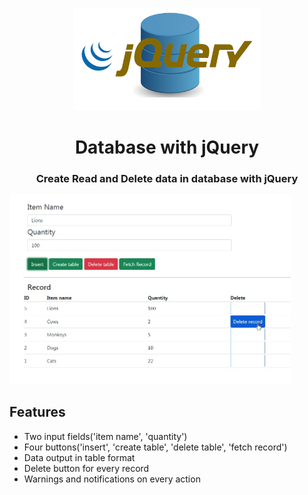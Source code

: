 <p align="center"><img src="db.png" width="300px"></p>

<h1 align="center">
    <strong>Database with jQuery</strong>
</h1>
<h3 align="center">
    Create Read and Delete data in database with jQuery
</h3>

<p align="left"><img src="Screenshot.jpg" width="450px"></p>

## Features
* Two input fields('item name', 'quantity')
* Four buttons('insert', 'create table', 'delete table', 'fetch record')
* Data output in table format 
* Delete button for every record
* Warnings and notifications on every action


